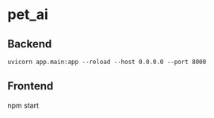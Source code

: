 # pet_ai

## Backend
`uvicorn app.main:app --reload --host 0.0.0.0 --port 8000`

## Frontend
npm start